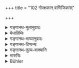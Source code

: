 +++
title = "102 गोरक्षकान् वाणिजिकांस्"

+++

<details><summary>गङ्गानथ-मूलानुवादः</summary>

‘He shall treat like Śūdras the Brāhmaṇas who tend cattle, who engage in trade, and who are craftsmen, actors, menial servants ok money-lenders.’—(102)
</details>

<details><summary>मेधातिथिः</summary>

**कारवः** शिल्पिनस् तक्षायस्कारसूपकरादयः । **कुशीलवा** नर्तकगायनाद्याः । **प्रेष्या** जीविकार्थं परस्याज्ञाकारा दासा इति प्रसिद्धाः । **वार्धुषिका** वृद्ध्युपजीविनः । एते ब्राह्मणा अपि सन्तः प्रकरणात् साक्ष्ये शपथे च **शूद्रवद्** द्रष्टव्या न क्रियान्तरे । यथा शूद्रो न दानपुण्यादिना पृच्छ्यन्ते साक्ष्ये शपथे चाग्निहरणादिना शोध्यते तद्वद् एषो ऽपि शपथो यद्य् अपि पूर्वत्राप्रकृतः तथाप्य् उत्तरत्रानन्तर्याद् दोषवत्वात् प्रयतत्वात् प्रयतत्वे ऽप्य् आनन्तर्यस्य संबन्धहेतुत्वाद् वक्ष्यमाणस्यापि प्रत्यासत्त्या पूर्ववद् वयोसंनिपातात् शपथे ऽपि तुल्यम् ॥ ८.१०२ ॥
</details>

<details><summary>गङ्गानथ-भाष्यानुवादः</summary>

‘*Craftsmen*’—artisans; carpenters, blacksmiths, cooks and so forth.

‘*Actors*’—dancers and singers.

‘*Menial servants*,’—those who serve others for a living; known as ‘*dāsa*.’

‘*Money-lenders*,’—who live upon interest on money lent.

These persons, even though they he Brāhmaṇas, should, in the matter of taking evidence and administering ordeals,—that this is meant is dear from ‘the context—he ‘*treated*’—*i.e*., questioned—‘*like Śūdras*’; but not so in other matters. That is to say, in taking evidence, the *Śūdra* is not questioned with reference to charity, virtue and the like, and in ordeals, he is subjected to the ordeal by fire; and the same treatment should be meted out to the persons mentioned here.

Though *ordeal* has not yet been spoken of in the present context, yet what is said here is taken as applying to the case of ordeals also, because they are dealt with immediately after the present section, and immediate sequence also is a basis of relationship; the two subjects therefore are closely interrelated.—(102)
</details>

<details><summary>गङ्गानथ-टिप्पन्यः</summary>

This verse is quoted in *Aparārka* (p. 674), and again on p. 681, as
indicating that in certain eventualities even a Brāhmaṇa may be
condemned to death;—in *Vyavahāramayūkha* (p. 19);—in *Vīramitrodaya*
(Rajānīti, p. 268), which refers to *Aparārka* and adds that the term
‘*viprām*’ here stands for the illiterate Brhāmaṇa who does
cattle-tending &c., as also for such Kṣatriyas and Vaiśyas as are
addicted to degraded vocations;—in *Hemādri* (Dāna, p. 35 and Śrāddha,
p. 359);—in *Prāyascittaviveka* (p. 384);—in *Smṛticandrikā* (Vyavahāra,
p. 205).
</details>

<details><summary>गङ्गानथ-तुल्य-वाक्यानि</summary>

*Baudhāyana* (1.10.24).—‘Let him treat as Śūdras those Brāhmaṇas who
tend cattle, or live by trade, or are artisans, actors, servants or
usurers.’
</details>

<details><summary>भारुचिः</summary>

प्रकरणाद् ब्राह्मणशपथानुयोगापवादः । "शूद्रम् एभिस् तु पातकैः" इति वचनात् । एषां गोरक्षकादीनां ब्राःमणानाम् एव सतां शूद्रशपथानुयोगः । एवं च नान्यत्र प्रयोजने शूद्रवद् आचरणम् । इतरथा प्रकरणम् उपरुध्येत ॥ ८.१०३ ॥
</details>

<details><summary>Bühler</summary>

102	Brahmanas who tend cattle, who trade, who are mechanics, actors (or singers), menial servants or usurers, the (judge) shall treat like Sudras.
</details>
